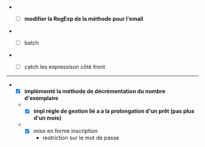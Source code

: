   

  * - [ ] **modifier la RegExp de la méthode pour l'email**
 


* -[ ] batch   
  
  
* - [ ] catch les expressison côté front


----------------------------------------------- 


* - [x] **implémenté la méthode de décrémentation du nombre d'exemplaire**  
  * - [x] **impl régle de gestion lié a a la prolongation d'un prêt (pas plus d'un mois)** 
  * - [x] mise en forme inscription
      * restriction sur le mot de passe

